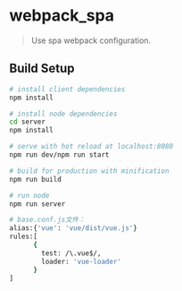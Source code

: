# webpack_spa
> Use spa webpack configuration.

## Build Setup

``` bash
# install client dependencies
npm install

# install node dependencies
cd server
npm install

# serve with hot reload at localhost:8080
npm run dev/npm run start

# build for production with minification
npm run build

# run node
npm run server

# base.conf.js文件：
alias:{'vue': 'vue/dist/vue.js'}
rules:[
      {
        test: /\.vue$/,
        loader: 'vue-loader'
      }
]
